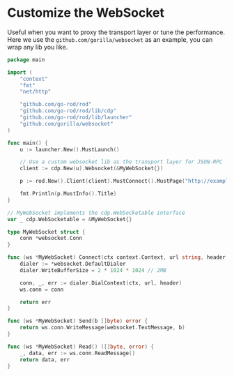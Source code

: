 # Customize the WebSocket

Useful when you want to proxy the transport layer or tune the performance. Here we use the `github.com/gorilla/websocket` as an example, you can wrap any lib you like.

```go
package main

import (
    "context"
    "fmt"
    "net/http"

    "github.com/go-rod/rod"
    "github.com/go-rod/rod/lib/cdp"
    "github.com/go-rod/rod/lib/launcher"
    "github.com/gorilla/websocket"
)

func main() {
    u := launcher.New().MustLaunch()

    // Use a custom websocket lib as the transport layer for JSON-RPC
    client := cdp.New(u).Websocket(&MyWebSocket{})

    p := rod.New().Client(client).MustConnect().MustPage("http://example.com")

    fmt.Println(p.MustInfo().Title)
}

// MyWebSocket implements the cdp.WebSocketable interface
var _ cdp.WebSocketable = &MyWebSocket{}

type MyWebSocket struct {
    conn *websocket.Conn
}

func (ws *MyWebSocket) Connect(ctx context.Context, url string, header http.Header) error {
    dialer := *websocket.DefaultDialer
    dialer.WriteBufferSize = 2 * 1024 * 1024 // 2MB

    conn, _, err := dialer.DialContext(ctx, url, header)
    ws.conn = conn

    return err
}

func (ws *MyWebSocket) Send(b []byte) error {
    return ws.conn.WriteMessage(websocket.TextMessage, b)
}

func (ws *MyWebSocket) Read() ([]byte, error) {
    _, data, err := ws.conn.ReadMessage()
    return data, err
}
```
